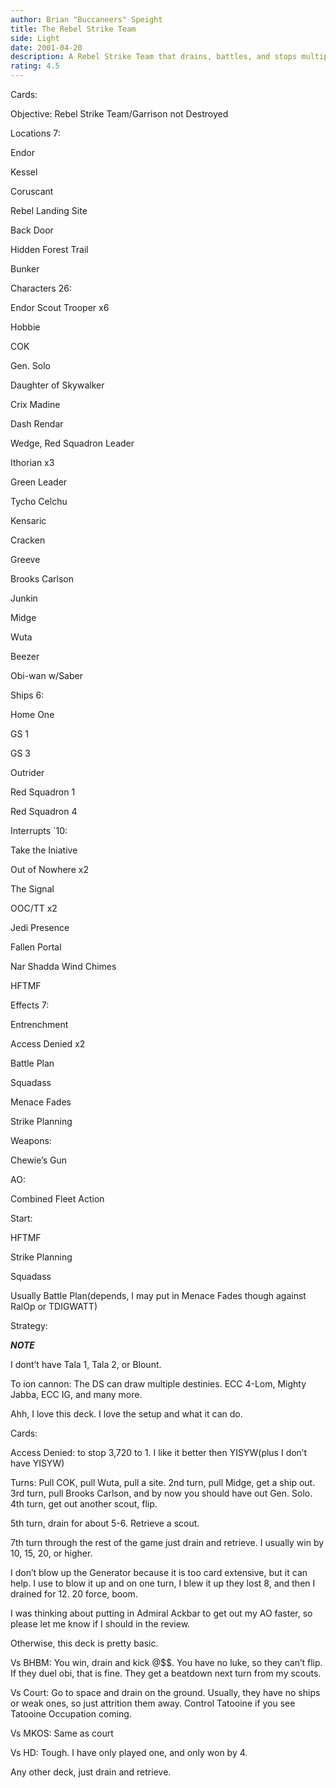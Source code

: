 ```yaml
---
author: Brian "Buccaneers" Speight
title: The Rebel Strike Team
side: Light
date: 2001-04-20
description: A Rebel Strike Team that drains, battles, and stops multiple destinies.
rating: 4.5
---
```

Cards: 

Objective: Rebel Strike Team/Garrison not Destroyed

Locations 7:
Endor
Kessel
Coruscant
Rebel Landing Site
Back Door
Hidden Forest Trail
Bunker

Characters 26:
Endor Scout Trooper x6
Hobbie 
COK
Gen. Solo
Daughter of Skywalker
Crix Madine 
Dash Rendar
Wedge, Red Squadron Leader
Ithorian x3
Green Leader
Tycho Celchu
Kensaric 
Cracken 
Greeve
Brooks Carlson
Junkin 
Midge
Wuta 
Beezer
Obi-wan w/Saber

Ships 6:
Home One
GS 1
GS 3
Outrider
Red Squadron 1
Red Squadron 4

Interrupts `10:
Take the Iniative
Out of Nowhere x2
The Signal
OOC/TT x2
Jedi Presence
Fallen Portal
Nar Shadda Wind Chimes
HFTMF

Effects 7:
Entrenchment
Access Denied x2
Battle Plan
Squadass
Menace Fades
Strike Planning

Weapons:
Chewie’s Gun

AO:
Combined Fleet Action

Start:
HFTMF
Strike Planning 
Squadass
Usually Battle Plan(depends, I may put in Menace Fades though against RalOp or TDIGWATT) 

Strategy: 

***NOTE***
I dont’t have Tala 1, Tala 2, or Blount.  

To ion cannon: The DS can draw multiple destinies.  ECC 4-Lom, Mighty Jabba, ECC IG, and many more.


Ahh, I love this deck.  I love the setup and what it can do.  

Cards:

Access Denied: to stop 3,720 to 1.  I like it better then YISYW(plus I don’t have YISYW)

Turns: Pull COK, pull Wuta, pull a site.  2nd turn, pull Midge, get a ship out.  3rd turn, pull Brooks Carlson, and by now you should have out Gen. Solo. 4th turn, get out another scout, flip.
5th turn, drain for about 5-6.  Retrieve a scout.
7th turn through the rest of the game just drain and retrieve.  I usually win by 10, 15, 20, or higher.

I don’t blow up the Generator because it is too card extensive, but it can help.  I use to blow it up and on one turn, I blew it up they lost 8, and then I drained for 12.  20 force, boom.

I was thinking about putting in Admiral Ackbar to get out my AO faster, so please let me know if I should in the review.

Otherwise, this deck is pretty basic.  

Vs BHBM: You win, drain and kick @$$.  You have no luke, so they can’t flip.  If they duel obi, that is fine.  They get a beatdown next turn from my scouts. 

Vs Court: Go to space and drain on the ground.  Usually, they have no ships or weak ones, so just attrition them away.  Control Tatooine if you see Tatooine Occupation coming.

Vs MKOS: Same as court

Vs HD:  Tough.  I have only played one, and only won by 4.

Any other deck, just drain and retrieve.  